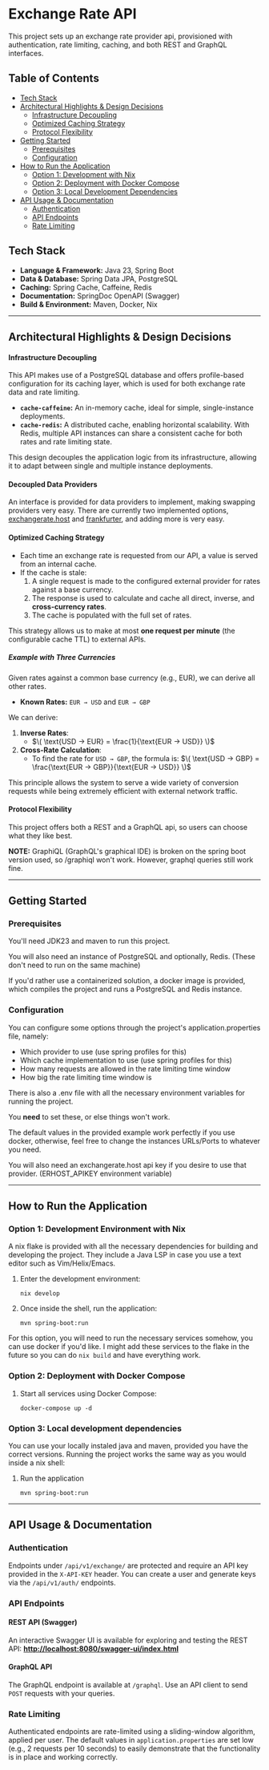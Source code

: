 # Exchange Rate API

This project sets up an exchange rate provider api, provisioned with authentication, rate limiting, caching, and both REST and GraphQL interfaces.

## Table of Contents

- [Tech Stack](#tech-stack)
- [Architectural Highlights & Design Decisions](#architectural-highlights--design-decisions)
  - [Infrastructure Decoupling](#infrastructure-decoupling)
  - [Optimized Caching Strategy](#optimized-caching-strategy)
  - [Protocol Flexibility](#protocol-flexibility)
- [Getting Started](#getting-started)
  - [Prerequisites](#prerequisites)
  - [Configuration](#configuration)
- [How to Run the Application](#how-to-run-the-application)
  - [Option 1: Development with Nix](#option-1-development-environment-with-nix)
  - [Option 2: Deployment with Docker Compose](#option-2-deployment-with-docker-compose)
  - [Option 3: Local Development Dependencies](#option-3-local-development-dependencies)
- [API Usage & Documentation](#api-usage--documentation)
  - [Authentication](#authentication)
  - [API Endpoints](#api-endpoints)
  - [Rate Limiting](#rate-limiting)

## Tech Stack

*   **Language & Framework:** Java 23, Spring Boot
*   **Data & Database:** Spring Data JPA, PostgreSQL
*   **Caching:** Spring Cache, Caffeine, Redis
*   **Documentation:** SpringDoc OpenAPI (Swagger)
*   **Build & Environment:** Maven, Docker, Nix

---

## Architectural Highlights & Design Decisions

#### Infrastructure Decoupling

This API makes use of a PostgreSQL database and offers profile-based configuration for its caching layer, which is used for both exchange rate data and rate limiting.

-   **`cache-caffeine`:** An in-memory cache, ideal for simple, single-instance deployments.
-   **`cache-redis`:** A distributed cache, enabling horizontal scalability. With Redis, multiple API instances can share a consistent cache for both rates and rate limiting state.

This design decouples the application logic from its infrastructure, allowing it to adapt between single and multiple instance deployments.

#### Decoupled Data Providers

An interface is provided for data providers to implement, making swapping providers very easy.
There are currently two implemented options, [exchangerate.host](https://exchangerate.host/) and [frankfurter](https://frankfurter.dev/), and adding more is very easy.

#### Optimized Caching Strategy

-   Each time an exchange rate is requested from our API, a value is served from an internal cache.
-   If the cache is stale:
    1.  A single request is made to the configured external provider for rates against a base currency.
    2.  The response is used to calculate and cache all direct, inverse, and **cross-currency rates**.
    3.  The cache is populated with the full set of rates.

This strategy allows us to make at most **one request per minute** (the configurable cache TTL) to external APIs.

##### Example with Three Currencies

Given rates against a common base currency (e.g., EUR), we can derive all other rates.
-   **Known Rates:** `EUR → USD` and `EUR → GBP`

We can derive:
1.  **Inverse Rates**:
    -   $\( \text{USD → EUR} = \frac{1}{\text{EUR → USD}} \)$
2.  **Cross-Rate Calculation**:
    -   To find the rate for `USD → GBP`, the formula is:
        $\( \text{USD → GBP} = \frac{\text{EUR → GBP}}{\text{EUR → USD}} \)$

This principle allows the system to serve a wide variety of conversion requests while being extremely efficient with external network traffic.

#### Protocol Flexibility

This project offers both a REST and a GraphQL api, so users can choose what they like best.

**NOTE:** GraphiQL (GraphQL's graphical IDE) is broken on the spring boot version used, so /graphiql won't work. However, graphql queries still work fine.

---

## Getting Started

### Prerequisites

You'll need JDK23 and maven to run this project.

You will also need an instance of PostgreSQL and optionally, Redis. (These don't need to run on the same machine)

If you'd rather use a containerized solution, a docker image is provided, which compiles the project and runs a PostgreSQL and Redis instance.

### Configuration

You can configure some options through the project's application.properties file, namely:
- Which provider to use (use spring profiles for this)
- Which cache implementation to use (use spring profiles for this)
- How many requests are allowed in the rate limiting time window
- How big the rate limiting time window is

There is also a .env file with all the necessary environment variables for running the project.

You **need** to set these, or else things won't work.

The default values in the provided example work perfectly if you use docker, otherwise, feel free to change the instances URLs/Ports to whatever you need.

You will also need an exchangerate.host api key if you desire to use that provider. (ERHOST_APIKEY environment variable)

---

## How to Run the Application

### Option 1: Development Environment with Nix

A nix flake is provided with all the necessary dependencies for building and developing the project. They include a Java LSP in case you use a text editor such as Vim/Helix/Emacs.

1.  Enter the development environment:
    ```shell
    nix develop
    ```
2.  Once inside the shell, run the application:
    ```shell
    mvn spring-boot:run
    ```

For this option, you will need to run the necessary services somehow, you can use docker if you'd like.
I might add these services to the flake in the future so you can do `nix build` and have everything work.

### Option 2: Deployment with Docker Compose

1.  Start all services using Docker Compose:
    ```shell
    docker-compose up -d
    ```

### Option 3: Local development dependencies

You can use your locally instaled java and maven, provided you have the correct versions.
Running the project works the same way as you would inside a nix shell:
1.  Run the application
    ```shell
    mvn spring-boot:run
    ```

---

## API Usage & Documentation

### Authentication

Endpoints under `/api/v1/exchange/` are protected and require an API key provided in the `X-API-KEY` header. You can create a user and generate keys via the `/api/v1/auth/` endpoints.

### API Endpoints

#### REST API (Swagger)

An interactive Swagger UI is available for exploring and testing the REST API:
**[http://localhost:8080/swagger-ui/index.html](http://localhost:8080/swagger-ui/index.html)**

#### GraphQL API

The GraphQL endpoint is available at `/graphql`. Use an API client to send `POST` requests with your queries.

### Rate Limiting

Authenticated endpoints are rate-limited using a sliding-window algorithm, applied per user.
The default values in `application.properties` are set low (e.g., 2 requests per 10 seconds) to easily demonstrate that the functionality is in place and working correctly.
